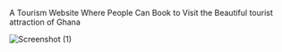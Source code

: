 A Tourism Website Where People Can Book to Visit the Beautiful tourist attraction of Ghana


![Screenshot (1)](https://github.com/user-attachments/assets/64681d95-8eda-4e65-82a4-1aae9701839c)
